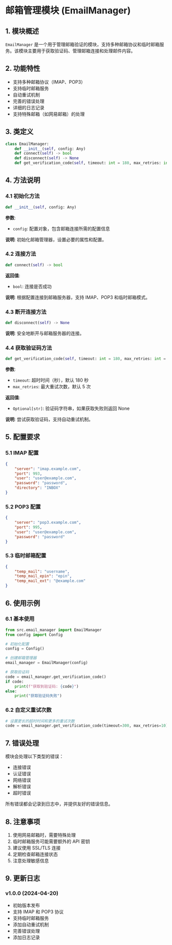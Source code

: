# 邮箱管理模块 (EmailManager)

## 1. 模块概述

`EmailManager` 是一个用于管理邮箱验证的模块，支持多种邮箱协议和临时邮箱服务。该模块主要用于获取验证码、管理邮箱连接和处理邮件内容。

## 2. 功能特性

- 支持多种邮箱协议（IMAP、POP3）
- 支持临时邮箱服务
- 自动重试机制
- 完善的错误处理
- 详细的日志记录
- 支持特殊邮箱（如网易邮箱）的处理

## 3. 类定义

```python
class EmailManager:
    def __init__(self, config: Any)
    def connect(self) -> bool
    def disconnect(self) -> None
    def get_verification_code(self, timeout: int = 180, max_retries: int = 5) -> Optional[str]
```

## 4. 方法说明

### 4.1 初始化方法

```python
def __init__(self, config: Any)
```

**参数**:
- `config`: 配置对象，包含邮箱连接所需的配置信息

**说明**:
初始化邮箱管理器，设置必要的属性和配置。

### 4.2 连接方法

```python
def connect(self) -> bool
```

**返回值**:
- `bool`: 连接是否成功

**说明**:
根据配置连接到邮箱服务器，支持 IMAP、POP3 和临时邮箱模式。

### 4.3 断开连接方法

```python
def disconnect(self) -> None
```

**说明**:
安全地断开与邮箱服务器的连接。

### 4.4 获取验证码方法

```python
def get_verification_code(self, timeout: int = 180, max_retries: int = 5) -> Optional[str]
```

**参数**:
- `timeout`: 超时时间（秒），默认 180 秒
- `max_retries`: 最大重试次数，默认 5 次

**返回值**:
- `Optional[str]`: 验证码字符串，如果获取失败则返回 None

**说明**:
尝试获取验证码，支持自动重试机制。

## 5. 配置要求

### 5.1 IMAP 配置
```json
{
    "server": "imap.example.com",
    "port": 993,
    "user": "user@example.com",
    "password": "password",
    "directory": "INBOX"
}
```

### 5.2 POP3 配置
```json
{
    "server": "pop3.example.com",
    "port": 995,
    "user": "user@example.com",
    "password": "password"
}
```

### 5.3 临时邮箱配置
```json
{
    "temp_mail": "username",
    "temp_mail_epin": "epin",
    "temp_mail_ext": "@example.com"
}
```

## 6. 使用示例

### 6.1 基本使用
```python
from src.email_manager import EmailManager
from config import Config

# 初始化配置
config = Config()

# 创建邮箱管理器
email_manager = EmailManager(config)

# 获取验证码
code = email_manager.get_verification_code()
if code:
    print(f"获取到验证码: {code}")
else:
    print("获取验证码失败")
```

### 6.2 自定义重试次数
```python
# 设置更长的超时时间和更多的重试次数
code = email_manager.get_verification_code(timeout=300, max_retries=10)
```

## 7. 错误处理

模块会处理以下类型的错误：
- 连接错误
- 认证错误
- 网络错误
- 解析错误
- 超时错误

所有错误都会记录到日志中，并提供友好的错误信息。

## 8. 注意事项

1. 使用网易邮箱时，需要特殊处理
2. 临时邮箱服务可能需要额外的 API 密钥
3. 建议使用 SSL/TLS 连接
4. 定期检查邮箱连接状态
5. 注意处理敏感信息

## 9. 更新日志

### v1.0.0 (2024-04-20)
- 初始版本发布
- 支持 IMAP 和 POP3 协议
- 支持临时邮箱服务
- 添加自动重试机制
- 完善错误处理
- 添加日志记录 